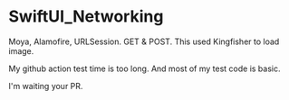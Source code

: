 # SwiftUI_Networking
Moya, Alamofire, URLSession. GET & POST. This used Kingfisher to load image.

My github action test time is too long. And most of my test code is basic.

I'm waiting your PR.